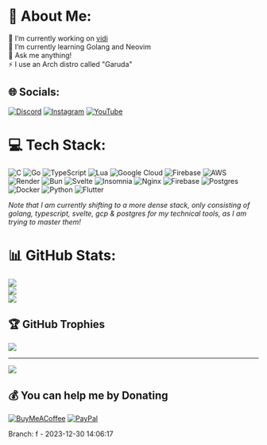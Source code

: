 # 💫 About Me:
🔭 I’m currently working on [vidi](https://vidi.simonferns.com)<br>🌱 I’m currently learning Golang and Neovim<br>💬 Ask me anything!<br>⚡ I use an Arch distro called "Garuda"


## 🌐 Socials:
[![Discord](https://img.shields.io/badge/Discord-%237289DA.svg?logo=discord&logoColor=white)](https://discord.gg/AdonisCodes) [![Instagram](https://img.shields.io/badge/Instagram-%23E4405F.svg?logo=Instagram&logoColor=white)](https://instagram.com/AdonisCodes_) [![YouTube](https://img.shields.io/badge/YouTube-%23FF0000.svg?logo=YouTube&logoColor=white)](https://youtube.com/@SimonFerns) 

# 💻 Tech Stack:
![C](https://img.shields.io/badge/c-%2300599C.svg?style=for-the-badge&logo=c&logoColor=white) ![Go](https://img.shields.io/badge/go-%2300ADD8.svg?style=for-the-badge&logo=go&logoColor=white) ![TypeScript](https://img.shields.io/badge/typescript-%23007ACC.svg?style=for-the-badge&logo=typescript&logoColor=white) ![Lua](https://img.shields.io/badge/lua-%232C2D72.svg?style=for-the-badge&logo=lua&logoColor=white) ![Google Cloud](https://img.shields.io/badge/GoogleCloud-%234285F4.svg?style=for-the-badge&logo=google-cloud&logoColor=white) ![Firebase](https://img.shields.io/badge/firebase-%23039BE5.svg?style=for-the-badge&logo=firebase) ![AWS](https://img.shields.io/badge/AWS-%23FF9900.svg?style=for-the-badge&logo=amazon-aws&logoColor=white) ![Render](https://img.shields.io/badge/Render-%46E3B7.svg?style=for-the-badge&logo=render&logoColor=white) ![Bun](https://img.shields.io/badge/Bun-%23000000.svg?style=for-the-badge&logo=bun&logoColor=white) ![Svelte](https://img.shields.io/badge/svelte-%23f1413d.svg?style=for-the-badge&logo=svelte&logoColor=white) ![Insomnia](https://img.shields.io/badge/Insomnia-black?style=for-the-badge&logo=insomnia&logoColor=5849BE) ![Nginx](https://img.shields.io/badge/nginx-%23009639.svg?style=for-the-badge&logo=nginx&logoColor=white) ![Firebase](https://img.shields.io/badge/Firebase-039BE5?style=for-the-badge&logo=Firebase&logoColor=white) ![Postgres](https://img.shields.io/badge/postgres-%23316192.svg?style=for-the-badge&logo=postgresql&logoColor=white) ![Docker](https://img.shields.io/badge/docker-%230db7ed.svg?style=for-the-badge&logo=docker&logoColor=white) ![Python](https://img.shields.io/badge/python-3670A0?style=for-the-badge&logo=python&logoColor=ffdd54) ![Flutter](https://img.shields.io/badge/Flutter-%2302569B.svg?style=for-the-badge&logo=Flutter&logoColor=white)

_Note that I am currently shifting to a more dense stack, only consisting of golang, typescript, svelte, gcp & postgres for my technical tools, as I am trying to master them!_

# 📊 GitHub Stats:
![](https://github-readme-stats.vercel.app/api?username=AdonisCodes&theme=dark&hide_border=false&include_all_commits=true&count_private=true)<br/>
![](https://github-readme-streak-stats.herokuapp.com/?user=AdonisCodes&theme=dark&hide_border=false)<br/>
![](https://github-readme-stats.vercel.app/api/top-langs/?username=AdonisCodes&theme=dark&hide_border=false&include_all_commits=true&count_private=true&layout=compact)

## 🏆 GitHub Trophies
![](https://github-profile-trophy.vercel.app/?username=AdonisCodes&theme=radical&no-frame=false&no-bg=true&margin-w=4)

---
[![](https://visitcount.itsvg.in/api?id=AdonisCodes&icon=0&color=0)](https://visitcount.itsvg.in)

  ## 💰 You can help me by Donating
  [![BuyMeACoffee](https://img.shields.io/badge/Buy%20Me%20a%20Coffee-ffdd00?style=for-the-badge&logo=buy-me-a-coffee&logoColor=black)](https://buymeacoffee.com/adoniscodes) [![PayPal](https://img.shields.io/badge/PayPal-00457C?style=for-the-badge&logo=paypal&logoColor=white)](https://paypal.me/francoisferns19) 

  
<!-- Proudly created with GPRM ( https://gprm.itsvg.in ) -->
Branch: f - 2023-12-30 14:06:17